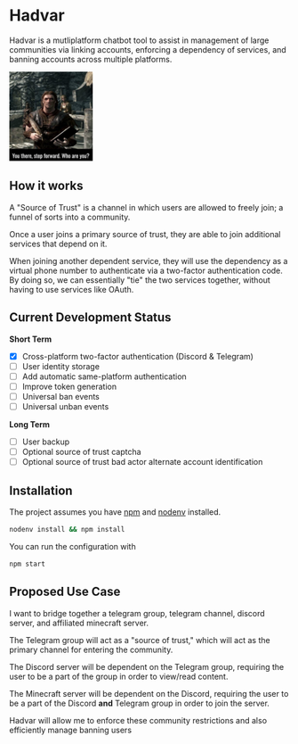 # Hadvar
Hadvar is a mutliplatform chatbot tool to assist in management
of large communities via linking accounts, enforcing a dependency
of services, and banning accounts across multiple platforms.

<img src="doc/media/hadvar.png" width="150">

## How it works
A "Source of Trust" is a channel in which users are allowed to freely join;
a funnel of sorts into a community.

Once a user joins a primary source of trust, they are able to join additional
services that depend on it.

When joining another dependent service, they will use the dependency as
a virtual phone number to authenticate via a two-factor
authentication code.  By doing so, we can essentially "tie" the two services
together, without having to use services like OAuth.

## Current Development Status
**Short Term**
- [x] Cross-platform two-factor authentication (Discord & Telegram)
- [ ] User identity storage
- [ ] Add automatic same-platform authentication
- [ ] Improve token generation
- [ ] Universal ban events
- [ ] Universal unban events

**Long Term**
- [ ] User backup
- [ ] Optional source of trust captcha
- [ ] Optional source of trust bad actor alternate account identification

## Installation
The project assumes you have [npm](https://www.npmjs.com/) and [nodenv](https://github.com/nodenv/nodenv) installed.

```bash
nodenv install && npm install
```

You can run the configuration with
```bash
npm start
```

## Proposed Use Case
I want to bridge together a telegram group, telegram channel,
discord server, and affiliated minecraft server.

The Telegram group will act as a "source of trust," which
will act as the primary channel for entering the community.

The Discord server will be dependent on the Telegram group, requiring the user
to be a part of the group in order to view/read content.

The Minecraft server will be dependent on the Discord, requiring the user
to be a part of the Discord **and** Telegram group in order to join the server.

Hadvar will allow me to enforce these community restrictions and also efficiently
manage banning users

